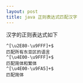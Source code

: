 ```yaml
---
layout: post
title: java 正则表达式匹配汉字
---
```


汉字的正则表达式如下

    ^[\u2E80-\u9FFF]+$     
    匹配所有东亚区的语言     
    ^[\u4E00-\u9FFF]+$     
    匹配简体和繁体     
    ^[\u4E00-\u9FA5]+$     
    匹配简体  
